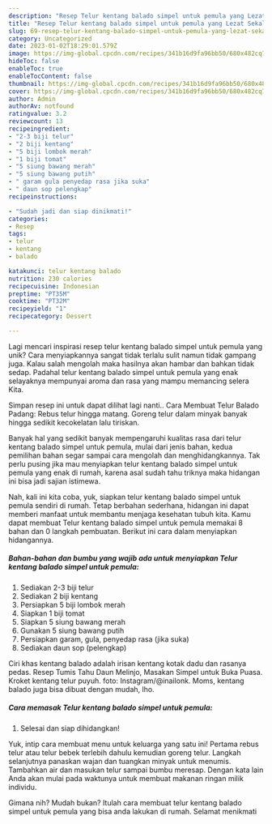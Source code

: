 ```yaml
---
description: "Resep Telur kentang balado simpel untuk pemula yang Lezat Sekali"
title: "Resep Telur kentang balado simpel untuk pemula yang Lezat Sekali"
slug: 69-resep-telur-kentang-balado-simpel-untuk-pemula-yang-lezat-sekali
category: Uncategorized
date: 2023-01-02T18:29:01.579Z
image: https://img-global.cpcdn.com/recipes/341b16d9fa96bb50/680x482cq70/telur-kentang-balado-simpel-untuk-pemula-foto-resep-utama.jpg
hideToc: false
enableToc: true
enableTocContent: false
thumbnail: https://img-global.cpcdn.com/recipes/341b16d9fa96bb50/680x482cq70/telur-kentang-balado-simpel-untuk-pemula-foto-resep-utama.jpg
cover: https://img-global.cpcdn.com/recipes/341b16d9fa96bb50/680x482cq70/telur-kentang-balado-simpel-untuk-pemula-foto-resep-utama.jpg
author: Admin
authorAv: notfound
ratingvalue: 3.2
reviewcount: 13
recipeingredient:
- "2-3 biji telur"
- "2 biji kentang"
- "5 biji lombok merah"
- "1 biji tomat"
- "5 siung bawang merah"
- "5 siung bawang putih"
- " garam gula penyedap rasa jika suka"
- " daun sop pelengkap"
recipeinstructions:

- "Sudah jadi dan siap dinikmati!"
categories:
- Resep
tags:
- telur
- kentang
- balado

katakunci: telur kentang balado 
nutrition: 230 calories
recipecuisine: Indonesian
preptime: "PT35M"
cooktime: "PT32M"
recipeyield: "1"
recipecategory: Dessert

---
```





Lagi mencari inspirasi resep telur kentang balado simpel untuk pemula yang unik? Cara menyiapkannya sangat tidak terlalu sulit namun tidak gampang juga. Kalau salah mengolah maka hasilnya akan hambar dan bahkan tidak sedap. Padahal telur kentang balado simpel untuk pemula yang enak selayaknya mempunyai aroma dan rasa yang mampu memancing selera Kita.





Simpan resep ini untuk dapat dilihat lagi nanti.. Cara Membuat Telur Balado Padang: Rebus telur hingga matang. Goreng telur dalam minyak banyak hingga sedikit kecokelatan lalu tiriskan.

Banyak hal yang sedikit banyak mempengaruhi kualitas rasa dari telur kentang balado simpel untuk pemula, mulai dari jenis bahan, kedua pemilihan bahan segar sampai cara mengolah dan menghidangkannya. Tak perlu pusing jika mau menyiapkan telur kentang balado simpel untuk pemula yang enak di rumah, karena asal sudah tahu triknya maka hidangan ini bisa jadi sajian istimewa.






Nah, kali ini kita coba, yuk, siapkan telur kentang balado simpel untuk pemula sendiri di rumah. Tetap berbahan sederhana, hidangan ini dapat memberi manfaat untuk membantu menjaga kesehatan tubuh kita. Kamu dapat membuat Telur kentang balado simpel untuk pemula memakai 8 bahan dan 0 langkah pembuatan. Berikut ini cara dalam menyiapkan hidangannya.

<!--inarticleads1-->

##### Bahan-bahan dan bumbu yang wajib ada untuk menyiapkan Telur kentang balado simpel untuk pemula:

1. Sediakan 2-3 biji telur
1. Sediakan 2 biji kentang
1. Persiapkan 5 biji lombok merah
1. Siapkan 1 biji tomat
1. Siapkan 5 siung bawang merah
1. Gunakan 5 siung bawang putih
1. Persiapkan  garam, gula, penyedap rasa (jika suka)
1. Sediakan  daun sop (pelengkap)


Ciri khas kentang balado adalah irisan kentang kotak dadu dan rasanya pedas. Resep Tumis Tahu Daun Melinjo, Masakan Simpel untuk Buka Puasa. Kroket kentang telur puyuh. foto: Instagram/@inailonk. Moms, kentang balado juga bisa dibuat dengan mudah, lho. 

<!--inarticleads2-->

##### Cara memasak Telur kentang balado simpel untuk pemula:


1. Selesai dan siap dihidangkan!

Yuk, intip cara membuat menu untuk keluarga yang satu ini! Pertama rebus telur atau telur bebek terlebih dahulu kemudian goreng telur. Langkah selanjutnya panaskan wajan dan tuangkan minyak untuk menumis. Tambahkan air dan masukan telur sampai bumbu meresap. Dengan kata lain Anda akan mulai pada waktunya untuk membuat makanan ringan milik individu. 

Gimana nih? Mudah bukan? Itulah cara membuat telur kentang balado simpel untuk pemula yang bisa anda lakukan di rumah. Selamat menikmati

